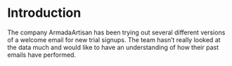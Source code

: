 # Introduction

The company ArmadaArtisan has been trying out several different versions of a welcome email for new trial signups. The team hasn’t really looked at the data much and would like to have an understanding of how their past emails have performed.
